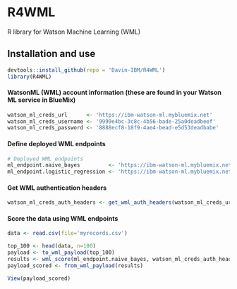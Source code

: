 # R4WML
R library for Watson Machine Learning (WML)

## Installation and use

```R
devtools::install_github(repo = 'Davin-IBM/R4WML')
library(R4WML)
```

#### WatsonML (WML) account information (these are found in your Watson ML service in BlueMix)

```R
watson_ml_creds_url      <- 'https://ibm-watson-ml.mybluemix.net'
watson_ml_creds_username <- '9999e4bc-3c8c-4b56-bade-25a0deadbeef'
watson_ml_creds_password <- '8888ecf8-18f9-4ae4-bead-e5d53deadbabe'
```

#### Define deployed WML endpoints

```R
# Deployed WML endpoints
ml_endpoint.naive_bayes         <- 'https://ibm-watson-ml.mybluemix.net/v3/wml_instances/5a239919-4deb-4aa2-b02e-4374beefdead/published_models/b7415c48-d4ea-4053-a457-4374beefdead/deployments/c2e94d8f-8004-4cb9-879c-4374beefdead/online'
ml_endpoint.logistic_regression <- 'https://ibm-watson-ml.mybluemix.net/v3/wml_instances/5a239919-4deb-4aa2-b02e-4374beefdead/published_models/ad78deec-3e7f-4f78-96d3-4374beefdead/deployments/d4dd1c64-c763-411f-9c91-4374beefdead/online'
```

#### Get WML authentication headers

```R
watson_ml_creds_auth_headers <- get_wml_auth_headers(watson_ml_creds_url, watson_ml_creds_username, watson_ml_creds_password)
```

#### Score the data using WML endpoints

```R
data <- read.csv(file='myrecords.csv')

top_100 <- head(data, n=100)
payload <- to_wml_payload(top_100)
results <- wml_score(ml_endpoint.naive_bayes, watson_ml_creds_auth_headers, payload)
payload_scored <- from_wml_payload(results)

View(payload_scored)
```
